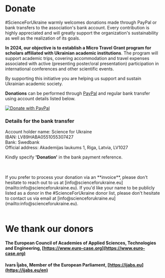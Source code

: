# Donate

#ScienceForUkraine warmly welcomes donations made through PayPal or bank transfers to the association's bank account. Every contribution is highly appreciated and will greatly support the organization's sustainability as well as the realization of its goals.

**In 2024, our objective is to establish a Micro Travel Grant program for scholars affiliated with Ukrainian academic institutions**. The program will support academic trips, covering accommodation and travel expenses associated with active (presenting poster/oral presentation) participation in international conferences and other scientific events.

By supporting this initiative you are helping us support and sustain Ukrainian academic society.

**Donations** can be performed through [PayPal](https://www.paypal.com/donate/?hosted_button_id=R3Z8LVVAU9WPN) and regular bank transfer using account details listed below.


[![Donate with PayPal](https://www.paypalobjects.com/en_US/i/btn/btn_donateCC_LG.gif)](https://www.paypal.com/donate/?hosted_button_id=R3Z8LVVAU9WPN)


### Details for the bank transfer
Account holder name: Science for Ukraine\
IBAN: LV89HABA0551055307427\
Bank: Swedbank\
Official address: Akademijas laukums 1, Riga, Latvia, LV1027

Kindly specify **'Donation'** in the bank payment reference.  

<br>
<br>
If you prefer to process your donation via an **invoice**, please don't hesitate to reach out to us at [info@scienceforukraine.eu](mailto:info@scienceforukraine.eu).
If you'd like your name to be publicly listed as a donor in the #ScienceForUkraine donor list, please don't hesitate to contact us via email at [info@scienceforukraine.eu](mailto:info@scienceforukraine.eu).  
<br>
<br>

# We thank our donors

#### The European Council of Academies of Applied Sciences, Technologies and Engineering, [https://www.euro-case.org](https://www.euro-case.org)
#### Ivars Ījabs, Member of the European Parliament, [https://ijabs.eu](https://ijabs.eu/en)

<br>
<br>
